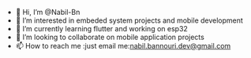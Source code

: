 - 👋 Hi, I’m @Nabil-Bn
- 👀 I’m interested in embeded system projects and mobile development
- 🌱 I’m currently learning flutter and working on esp32
- 💞️ I’m looking to collaborate on mobile application projects
- 📫 How to reach me :just email me:nabil.bannouri.dev@gmail.com

<!---
Nabil-Bn/Nabil-Bn is a ✨ special ✨ repository because its `README.md` (this file) appears on your GitHub profile.
You can click the Preview link to take a look at your changes.
--->
